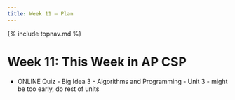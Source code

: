 ```yaml
---
title: Week 11 — Plan
---
```

{% include topnav.md %}

# Week 11: This Week in AP CSP

- ONLINE Quiz - Big Idea 3 - Algorithms and Programming - Unit 3 - might be too early, do rest of units
